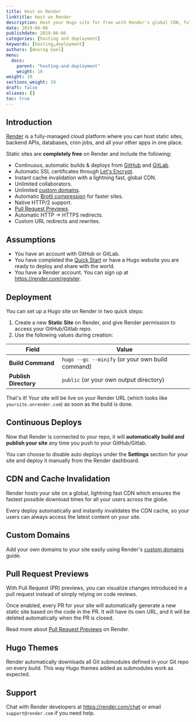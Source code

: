 ```yaml
---
title: Host on Render
linktitle: Host on Render
description: Host your Hugo site for free with Render's global CDN, fully-managed SSL and auto deploys from GitHub.
date: 2019-06-06
publishdate: 2019-06-06
categories: [hosting and deployment]
keywords: [hosting,deployment]
authors: [Anurag Goel]
menu:
  docs:
    parent: "hosting-and-deployment"
    weight: 10
weight: 10
sections_weight: 10
draft: false
aliases: []
toc: true
---
```


## Introduction

[Render](https://render.com) is a fully-managed cloud platform where you can host static sites, backend APIs, databases, cron jobs, and all your other apps in one place.

Static sites are **completely free** on Render and include the following:

- Continuous, automatic builds & deploys from [GitHub](https://render.com/docs/github) and [GitLab](https://render.com/docs/gitlab).
- Automatic SSL certificates through [Let's Encrypt](https://letsencrypt.org).
- Instant cache invalidation with a lightning fast, global CDN.
- Unlimited collaborators.
- Unlimited [custom domains](https://render.com/docs/custom-domains).
- Automatic [Brotli compression](https://en.wikipedia.org/wiki/Brotli) for faster sites.
- Native HTTP/2 support.
- [Pull Request Previews](https://render.com/docs/pull-request-previews).
- Automatic HTTP → HTTPS redirects.
- Custom URL redirects and rewrites.

## Assumptions

- You have an account with GitHub or GitLab.
- You have completed the [Quick Start][] or have a Hugo website you are ready to deploy and share with the world.
- You have a Render account. You can sign up at https://render.com/register.

## Deployment

You can set up a Hugo site on Render in two quick steps:

1. Create a new **Static Site** on Render, and give Render permission to access your GitHub/Gitlab repo.
2. Use the following values during creation:

  Field                | Value
  -------------------  |  -------------------
 **Build Command**     | `hugo --gc --minify` (or your own build command)
 **Publish Directory** | `public` (or your own output directory)

That's it! Your site will be live on your Render URL (which looks like `yoursite.onrender.com`) as soon as the build is done.

## Continuous Deploys

Now that Render is connected to your repo, it will **automatically build and publish your site** any time you push to your GitHub/Gitlab.

You can choose to disable auto deploys under the **Settings** section for your site and deploy it manually from the Render dashboard.

## CDN and Cache Invalidation

Render hosts your site on a global, lightning fast CDN which ensures the fastest possible download times for all your users across the globe.

Every deploy automatically and instantly invalidates the CDN cache, so your users can always access the latest content on your site.

## Custom Domains

Add your own domains to your site easily using Render's [custom domains](https://render.com/docs/custom-domains) guide.

## Pull Request Previews

With Pull Request (PR) previews, you can visualize changes introduced in a pull request instead of simply relying on code reviews.

Once enabled, every PR for your site will automatically generate a new static site based on the code in the PR. It will have its own URL, and it will be deleted automatically when the PR is closed.

Read more about [Pull Request Previews](https://render.com/docs/pull-request-previews) on Render.

## Hugo Themes

Render automatically downloads all Git submodules defined in your Git repo on every build. This way Hugo themes added as submodules work as expected.

## Support

Chat with Render developers at https://render.com/chat or email `support@render.com` if you need help.

[Quick Start]: /getting-started/quick-start/
